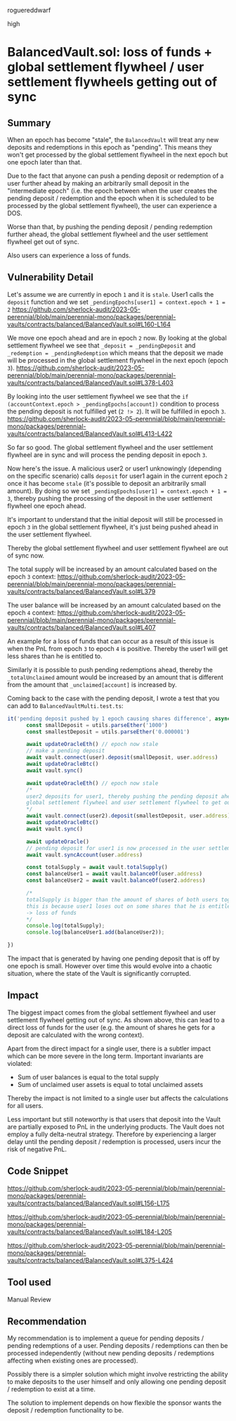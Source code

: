 roguereddwarf

high

# BalancedVault.sol: loss of funds + global settlement flywheel / user settlement flywheels getting out of sync

## Summary
When an epoch has become "stale", the `BalancedVault` will treat any new deposits and redemptions in this epoch as "pending".
This means they won't get processed by the global settlement flywheel in the next epoch but one epoch later than that.

Due to the fact that anyone can push a pending deposit or redemption of a user further ahead by making an arbitrarily small deposit in the "intermediate epoch" (i.e. the epoch between when the user creates the pending deposit / redemption and the epoch when it is scheduled to be processed by the global settlement flywheel), the user can experience a DOS.

Worse than that, by pushing the pending deposit / pending redemption further ahead, the global settlement flywheel and the user settlement flywheel get out of sync.

Also users can experience a loss of funds.

## Vulnerability Detail
Let's assume we are currently in epoch `1` and it is `stale`.
User1 calls the `deposit` function and we set `_pendingEpochs[user1] = context.epoch + 1 = 2`
https://github.com/sherlock-audit/2023-05-perennial/blob/main/perennial-mono/packages/perennial-vaults/contracts/balanced/BalancedVault.sol#L160-L164

We move one epoch ahead and are in epoch `2` now.
By looking at the global settlement flywheel we see that `_deposit = _pendingDeposit` and `_redemption = _pendingRedemption` which means that the deposit we made will be processed in the global settlement flywheel in the next epoch (epoch `3`).
https://github.com/sherlock-audit/2023-05-perennial/blob/main/perennial-mono/packages/perennial-vaults/contracts/balanced/BalancedVault.sol#L378-L403

By looking into the user settlement flywheel we see that the `if (accountContext.epoch > _pendingEpochs[account])` condition to process the pending deposit is not fulfilled yet (`2 !> 2`). It will be fulfilled in epoch `3`.
https://github.com/sherlock-audit/2023-05-perennial/blob/main/perennial-mono/packages/perennial-vaults/contracts/balanced/BalancedVault.sol#L413-L422

So far so good. The global settlement flywheel and the user settlement flywheel are in sync and will process the pending deposit in epoch `3`.

Now here's the issue.
A malicious user2 or user1 unknowingly (depending on the specific scenario) calls `deposit` for user1 again in the current epoch `2` once it has become `stale` (it's possible to deposit an arbitrarily small amount).
By doing so we set `_pendingEpochs[user1] = context.epoch + 1 = 3`, thereby pushing the processing of the deposit in the user settlement flywheel one epoch ahead.

It's important to understand that the initial deposit will still be processed in epoch `3` in the global settlement flywheel, it's just being pushed ahead in the user settlement flywheel.

Thereby the global settlement flywheel and user settlement flywheel are out of sync now.

The total supply will be increased by an amount calculated based on the epoch `3` context:
https://github.com/sherlock-audit/2023-05-perennial/blob/main/perennial-mono/packages/perennial-vaults/contracts/balanced/BalancedVault.sol#L379

The user balance will be increased by an amount calculated based on the epoch `4` context:
https://github.com/sherlock-audit/2023-05-perennial/blob/main/perennial-mono/packages/perennial-vaults/contracts/balanced/BalancedVault.sol#L407

An example for a loss of funds that can occur as a result of this issue is when the PnL from epoch `3` to epoch `4` is positive. Thereby the user1 will get less shares than he is entitled to.

Similarly it is possible to push pending redemptions ahead, thereby the `_totalUnclaimed` amount would be increased by an amount that is different from the amount that `_unclaimed[account]` is increased by.

Coming back to the case with the pending deposit, I wrote a test that you can add to `BalancedVaultMulti.test.ts`:
```javascript
it('pending deposit pushed by 1 epoch causing shares difference', async () => {
      const smallDeposit = utils.parseEther('1000')
      const smallestDeposit = utils.parseEther('0.000001')

      await updateOracleEth() // epoch now stale
      // make a pending deposit
      await vault.connect(user).deposit(smallDeposit, user.address)
      await updateOracleBtc()
      await vault.sync()

      await updateOracleEth() // epoch now stale
      /* 
      user2 deposits for user1, thereby pushing the pending deposit ahead and causing the 
      global settlement flywheel and user settlement flywheel to get out of sync
      */
      await vault.connect(user2).deposit(smallestDeposit, user.address)
      await updateOracleBtc()
      await vault.sync()

      await updateOracle()
      // pending deposit for user1 is now processed in the user settlement flywheel
      await vault.syncAccount(user.address)

      const totalSupply = await vault.totalSupply()
      const balanceUser1 = await vault.balanceOf(user.address)
      const balanceUser2 = await vault.balanceOf(user2.address)

      /*
      totalSupply is bigger than the amount of shares of both users together
      this is because user1 loses out on some shares that he is entitled to
      -> loss of funds
      */
      console.log(totalSupply);
      console.log(balanceUser1.add(balanceUser2));

})
```

The impact that is generated by having one pending deposit that is off by one epoch is small.
However over time this would evolve into a chaotic situation, where the state of the Vault is significantly corrupted.

## Impact
The biggest impact comes from the global settlement flywheel and user settlement flywheel getting out of sync.
As shown above, this can lead to a direct loss of funds for the user (e.g. the amount of shares he gets for a deposit are calculated with the wrong context).

Apart from the direct impact for a single user, there is a subtler impact which can be more severe in the long term.
Important invariants are violated:
* Sum of user balances is equal to the total supply
* Sum of unclaimed user assets is equal to total unclaimed assets

Thereby the impact is not limited to a single user but affects the calculations for all users.

Less important but still noteworthy is that users that deposit into the Vault are partially exposed to PnL in the underlying products. The Vault does not employ a fully delta-neutral strategy. Therefore by experiencing a larger delay until the pending deposit / redemption is processed, users incur the risk of negative PnL.

## Code Snippet
https://github.com/sherlock-audit/2023-05-perennial/blob/main/perennial-mono/packages/perennial-vaults/contracts/balanced/BalancedVault.sol#L156-L175

https://github.com/sherlock-audit/2023-05-perennial/blob/main/perennial-mono/packages/perennial-vaults/contracts/balanced/BalancedVault.sol#L184-L205

https://github.com/sherlock-audit/2023-05-perennial/blob/main/perennial-mono/packages/perennial-vaults/contracts/balanced/BalancedVault.sol#L375-L424

## Tool used
Manual Review

## Recommendation
My recommendation is to implement a queue for pending deposits / pending redemptions of a user.
Pending deposits / redemptions can then be processed independently (without new pending deposits / redemptions affecting when existing ones are processed).

Possibly there is a simpler solution which might involve restricting the ability to make deposits to the user himself and only allowing one pending deposit / redemption to exist at a time.

The solution to implement depends on how flexible the sponsor wants the deposit / redemption functionality to be.